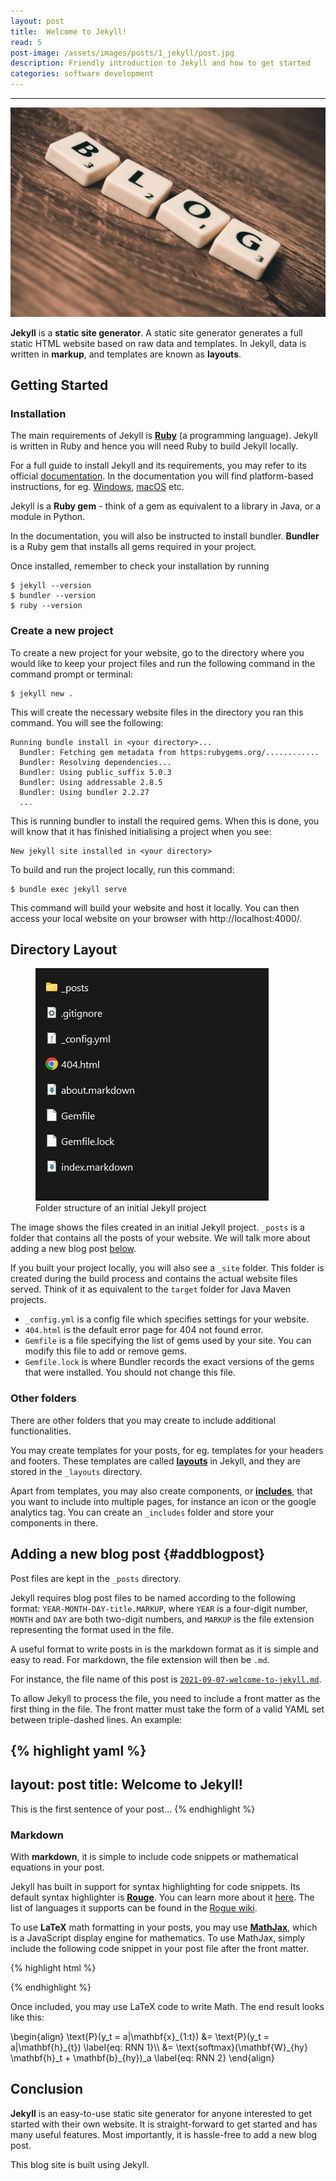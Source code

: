 ```yaml
---
layout: post
title:  Welcome to Jekyll!
read: 5
post-image: /assets/images/posts/1_jekyll/post.jpg
description: Friendly introduction to Jekyll and how to get started
categories: software development
---
```


---

![](/assets/images/posts/1_jekyll/post.jpg)

**Jekyll** is a **static site generator**. A static site generator generates a full static HTML website based on raw data and templates. In Jekyll, data is written in **markup**, and templates are known as **layouts**.

## Getting Started

### Installation

The main requirements of Jekyll is <a href="https://www.ruby-lang.org/en/downloads/" target="_blank">**Ruby**</a> (a programming language). Jekyll is written in Ruby and hence you will need Ruby to build Jekyll locally.

For a full guide to install Jekyll and its requirements, you may refer to its official <a href="https://jekyllrb.com/docs/installation/" target="_blank">documentation</a>. In the documentation you will find platform-based instructions, for eg. <a href="https://jekyllrb.com/docs/installation/windows/" target="_blank">Windows</a>, <a href="https://jekyllrb.com/docs/installation/macos/" target="_blank">macOS</a> etc.

Jekyll is a **Ruby gem** - think of a gem as equivalent to a library in Java, or a module in Python. 

In the documentation, you will also be instructed to install bundler. **Bundler** is a Ruby gem that installs all gems required in your project.

Once installed, remember to check your installation by running

    $ jekyll --version
    $ bundler --version
    $ ruby --version

### Create a new project
To create a new project for your website, go to the directory where you would like to keep your project files and run the following command in the command prompt or terminal:

    $ jekyll new .

This will create the necessary website files in the directory you ran this command. You will see the following:

    Running bundle install in <your directory>...
      Bundler: Fetching gem metadata from https:rubygems.org/............
      Bundler: Resolving dependencies...
      Bundler: Using public_suffix 5.0.3
      Bundler: Using addressable 2.8.5
      Bundler: Using bundler 2.2.27
      ...

This is running bundler to install the required gems. When this is done, you will know that it has finished initialising a project when you see:

    New jekyll site installed in <your directory>

To build and run the project locally, run this command:

    $ bundle exec jekyll serve

This command will build your website and host it locally. You can then access your local website on your browser with http://localhost:4000/.

## Directory Layout

<div class="float-lg-start">
<figure>
<img src="/assets/images/posts/1_jekyll/files.jpg" alt="files in initial project">
<figcaption>Folder structure of an initial Jekyll project</figcaption>
</figure>
</div>

The image shows the files created in an initial Jekyll project. `_posts` is a folder that contains all the posts of your website. We will talk more about adding a new blog post [below](#addblogpost).

If you built your project locally, you will also see a `_site` folder. This folder is created during the build process and contains the actual website files served. Think of it as equivalent to the `target` folder for Java Maven projects.

- `_config.yml` is a config file which specifies settings for your website.
- `404.html` is the default error page for 404 not found error.
- `Gemfile` is a file specifying the list of gems used by your site. You can modify this file to add or remove gems.
- `Gemfile.lock` is where Bundler records the exact versions of the gems that were installed. You should not change this file.

### Other folders

There are other folders that you may create to include additional functionalities.

You may create templates for your posts, for eg. templates for your headers and footers. These templates are called <a href="https://jekyllrb.com/docs/layouts/" target="_blank">**layouts**</a> in Jekyll, and they are stored in the `_layouts` directory.

Apart from templates, you may also create components, or <a href="https://jekyllrb.com/docs/includes/" target="_blank">**includes**</a>, that you want to include into multiple pages, for instance an icon or the google analytics tag. You can create an `_includes` folder and store your components in there.

## Adding a new blog post {#addblogpost}

Post files are kept in the `_posts` directory.

Jekyll requires blog post files to be named according to the following format: `YEAR-MONTH-DAY-title.MARKUP`, where `YEAR` is a four-digit number, `MONTH` and `DAY` are both two-digit numbers, and `MARKUP` is the file extension representing the format used in the file.

A useful format to write posts in is the markdown format as it is simple and easy to read. For markdown, the file extension will then be `.md`.

For instance, the file name of this post is <a href="https://github.com/andreusjh99/andreusjh99.github.io/blob/main/_posts/2021-09-07-welcome-to-jekyll.md" target="_blank">`2021-09-07-welcome-to-jekyll.md`</a>.

To allow Jekyll to process the file, you need to include a front matter as the first thing in the file. The front matter must take the form of a valid YAML set between triple-dashed lines. An example:

{% highlight yaml %}
---
layout: post
title:  Welcome to Jekyll!
---

This is the first sentence of your post...
{% endhighlight %}

### Markdown

With **markdown**, it is simple to include code snippets or mathematical equations in your post.

Jekyll has built in support for syntax highlighting for code snippets. Its default syntax highlighter is <a href="https://github.com/rouge-ruby/rouge" target="_blank">**Rouge**</a>. You can learn more about it <a href="https://jekyllrb.com/docs/liquid/tags/#code-snippet-highlighting" target="_blank">here</a>. The list of languages it supports can be found in the <a href="https://github.com/rouge-ruby/rouge/wiki/List-of-supported-languages-and-lexers" target="_blank">Rogue wiki</a>.

To use **LaTeX** math formatting in your posts, you may use <a href="https://www.mathjax.org/" target="_blank">**MathJax**</a>, which is a JavaScript display engine for mathematics. To use MathJax, simply include the following code snippet in your post file after the front matter.

{% highlight html %}
<script
  type="text/javascript"
  src="https://cdnjs.cloudflare.com/ajax/libs/mathjax/2.7.0/MathJax.js?config=TeX-AMS_CHTML"
></script>

<script type="text/x-mathjax-config">
  MathJax.Hub.Config({
  tex2jax: {
  inlineMath: [['$','$'], ['\\(','\\)']],
  displayMath: [['\[', '\]'], ['\\[', '\\]']],
  processEscapes: true},
  jax: ["input/TeX","input/MathML","input/AsciiMath","output/CommonHTML"],
  extensions: ["tex2jax.js","mml2jax.js","asciimath2jax.js","MathMenu.js","MathZoom.js","AssistiveMML.js", "[Contrib]/a11y/accessibility-menu.js"],
  TeX: {
  extensions: ["AMSmath.js","AMSsymbols.js","noErrors.js","noUndefined.js"],
  equationNumbers: {
  autoNumber: "AMS"
  }
  }
  });
</script>
{% endhighlight %}

Once included, you may use LaTeX code to write Math. The end result looks like this:

<div class="math">
\begin{align} 
    \text{P}(y_t = a|\mathbf{x}_{1:t}) &= \text{P}(y_t = a|\mathbf{h}_{t}) \label{eq: RNN 1}\\ 
    &= \text{softmax}(\mathbf{W}_{hy} \mathbf{h}_t + \mathbf{b}_{hy})_a \label{eq: RNN 2}
\end{align}
</div>

## Conclusion

**Jekyll** is an easy-to-use static site generator for anyone interested to get started with their own website. It is straight-forward to get started and has many useful features. Most importantly, it is hassle-free to add a new blog post. 

This blog site is built using Jekyll.